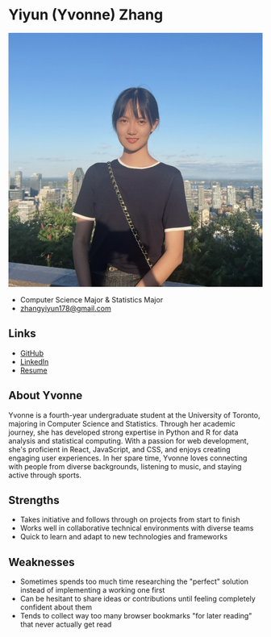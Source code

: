 # Yiyun (Yvonne) Zhang

![Yiyun Zhang Profile](./yiyun_zhang.jpeg)

- Computer Science Major & Statistics Major
- zhangyiyun178@gmail.com

## Links

- [GitHub](https://github.com/Yiyun95788)
- [LinkedIn](https://www.linkedin.com/in/zhangyiyun-/)
- [Resume](https://yiyun95788.github.io/Resume/Yiyun_Zhang_Resume_2025.pdf)

## About Yvonne

Yvonne is a fourth-year undergraduate student at the University of Toronto, majoring in Computer Science and Statistics. Through her academic journey, she has developed strong expertise in Python and R for data analysis and statistical computing. With a passion for web development, she's proficient in React, JavaScript, and CSS, and enjoys creating engaging user experiences. In her spare time, Yvonne loves connecting with people from diverse backgrounds, listening to music, and staying active through sports.

## Strengths

- Takes initiative and follows through on projects from start to finish
- Works well in collaborative technical environments with diverse teams
- Quick to learn and adapt to new technologies and frameworks

## Weaknesses

- Sometimes spends too much time researching the "perfect" solution instead of implementing a working one first
- Can be hesitant to share ideas or contributions until feeling completely confident about them
- Tends to collect way too many browser bookmarks "for later reading" that never actually get read
